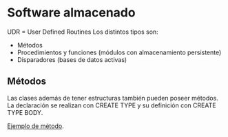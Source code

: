 # Software almacenado
UDR = User Defined Routines
Los distintos tipos son:
- Métodos
- Procedimientos y funciones (módulos con almacenamiento persistente)
- Disparadores (bases de datos activas)

## Métodos
Las clases además de tener estructuras también pueden poseer métodos.
La declaración se realizan con CREATE TYPE y su definición con CREATE TYPE BODY.

[Ejemplo de método](/EjerciciosTABD/Software/metodo.sql).